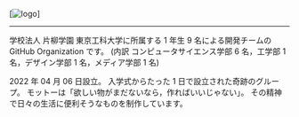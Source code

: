 [![logo](/profile/image/tut22.png)]

<hr>

学校法人 片柳学園 東京工科大学に所属する 1 年生 9 名による開発チームの GitHub Organization です。
(内訳 コンピュータサイエンス学部 6 名，工学部 1 名，デザイン学部 1 名，メディア学部 1 名)

2022 年 04 月 06 日設立。
入学式からたった 1 日で設立された奇跡のグループ。
モットーは「欲しい物がまだないなら，作ればいいじゃない」。
その精神で日々の生活に便利そうなものを制作しています。
